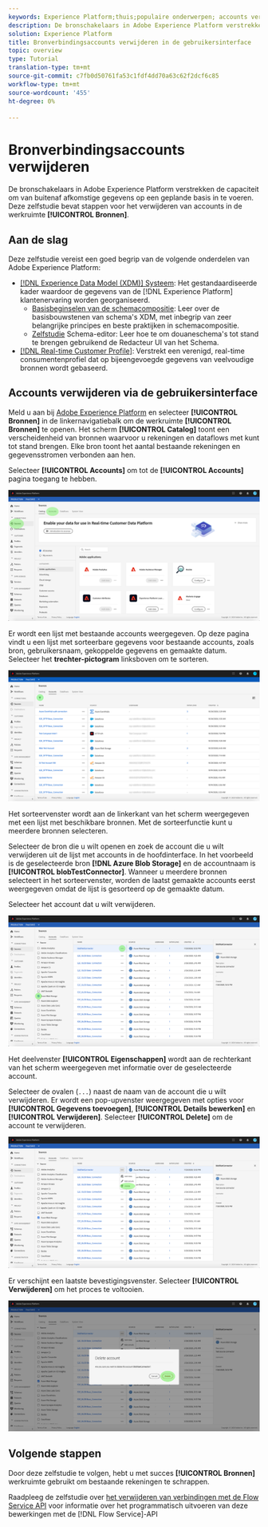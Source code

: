 ```yaml
---
keywords: Experience Platform;thuis;populaire onderwerpen; accounts verwijderen
description: De bronschakelaars in Adobe Experience Platform verstrekken de capaciteit om van buitenaf afkomstige gegevens op een geplande basis in te voeren. Deze zelfstudie biedt stappen voor het verwijderen van accounts in de werkruimte Bronnen.
solution: Experience Platform
title: Bronverbindingsaccounts verwijderen in de gebruikersinterface
topic: overview
type: Tutorial
translation-type: tm+mt
source-git-commit: c7fb0d50761fa53c1fdf4dd70a63c62f2dcf6c85
workflow-type: tm+mt
source-wordcount: '455'
ht-degree: 0%

---
```



# Bronverbindingsaccounts verwijderen

De bronschakelaars in Adobe Experience Platform verstrekken de capaciteit om van buitenaf afkomstige gegevens op een geplande basis in te voeren. Deze zelfstudie bevat stappen voor het verwijderen van accounts in de werkruimte **[!UICONTROL Bronnen]**.

## Aan de slag

Deze zelfstudie vereist een goed begrip van de volgende onderdelen van Adobe Experience Platform:

- [[!DNL Experience Data Model (XDM)] Systeem](../../../xdm/home.md): Het gestandaardiseerde kader waardoor de gegevens van de  [!DNL Experience Platform] klantenervaring worden georganiseerd.
   - [Basisbeginselen van de schemacompositie](../../../xdm/schema/composition.md): Leer over de basisbouwstenen van schema&#39;s XDM, met inbegrip van zeer belangrijke principes en beste praktijken in schemacompositie.
   - [Zelfstudie](../../../xdm/tutorials/create-schema-ui.md) Schema-editor: Leer hoe te om douaneschema&#39;s tot stand te brengen gebruikend de Redacteur UI van het Schema.
- [[!DNL Real-time Customer Profile]](../../../profile/home.md): Verstrekt een verenigd, real-time consumentenprofiel dat op bijeengevoegde gegevens van veelvoudige bronnen wordt gebaseerd.

## Accounts verwijderen via de gebruikersinterface

Meld u aan bij [Adobe Experience Platform](https://platform.adobe.com) en selecteer **[!UICONTROL Bronnen]** in de linkernavigatiebalk om de werkruimte **[!UICONTROL Bronnen]** te openen. Het scherm **[!UICONTROL Catalog]** toont een verscheidenheid van bronnen waarvoor u rekeningen en dataflows met kunt tot stand brengen. Elke bron toont het aantal bestaande rekeningen en gegevensstromen verbonden aan hen.

Selecteer **[!UICONTROL Accounts]** om tot de **[!UICONTROL Accounts]** pagina toegang te hebben.

![catalogusaccounts](../../images/tutorials/delete-accounts/catalog.png)

Er wordt een lijst met bestaande accounts weergegeven. Op deze pagina vindt u een lijst met sorteerbare gegevens voor bestaande accounts, zoals bron, gebruikersnaam, gekoppelde gegevens en gemaakte datum. Selecteer het **trechter-pictogram** linksboven om te sorteren.

![dataflows-list](../../images/tutorials/delete-accounts/accounts.png)

Het sorteervenster wordt aan de linkerkant van het scherm weergegeven met een lijst met beschikbare bronnen. Met de sorteerfunctie kunt u meerdere bronnen selecteren.

Selecteer de bron die u wilt openen en zoek de account die u wilt verwijderen uit de lijst met accounts in de hoofdinterface. In het voorbeeld is de geselecteerde bron **[!DNL Azure Blob Storage]** en de accountnaam is **[!UICONTROL blobTestConnector]**. Wanneer u meerdere bronnen selecteert in het sorteervenster, worden de laatst gemaakte accounts eerst weergegeven omdat de lijst is gesorteerd op de gemaakte datum.

Selecteer het account dat u wilt verwijderen.

![gegevensstroom sorteren](../../images/tutorials/delete-accounts/sort.png)

Het deelvenster **[!UICONTROL Eigenschappen]** wordt aan de rechterkant van het scherm weergegeven met informatie over de geselecteerde account.

Selecteer de ovalen (`...`) naast de naam van de account die u wilt verwijderen. Er wordt een pop-upvenster weergegeven met opties voor **[!UICONTROL Gegevens toevoegen]**, **[!UICONTROL Details bewerken]** en **[!UICONTROL Verwijderen]**. Selecteer **[!UICONTROL Delete]** om de account te verwijderen.

![gegevensstroom sorteren](../../images/tutorials/delete-accounts/delete.png)

Er verschijnt een laatste bevestigingsvenster. Selecteer **[!UICONTROL Verwijderen]** om het proces te voltooien.

![delete](../../images/tutorials/delete-accounts/confirm.png)

## Volgende stappen

Door deze zelfstudie te volgen, hebt u met succes **[!UICONTROL Bronnen]** werkruimte gebruikt om bestaande rekeningen te schrappen.

Raadpleeg de zelfstudie over [het verwijderen van verbindingen met de Flow Service API](../../tutorials/api/delete.md) voor informatie over het programmatisch uitvoeren van deze bewerkingen met de [!DNL Flow Service]-API